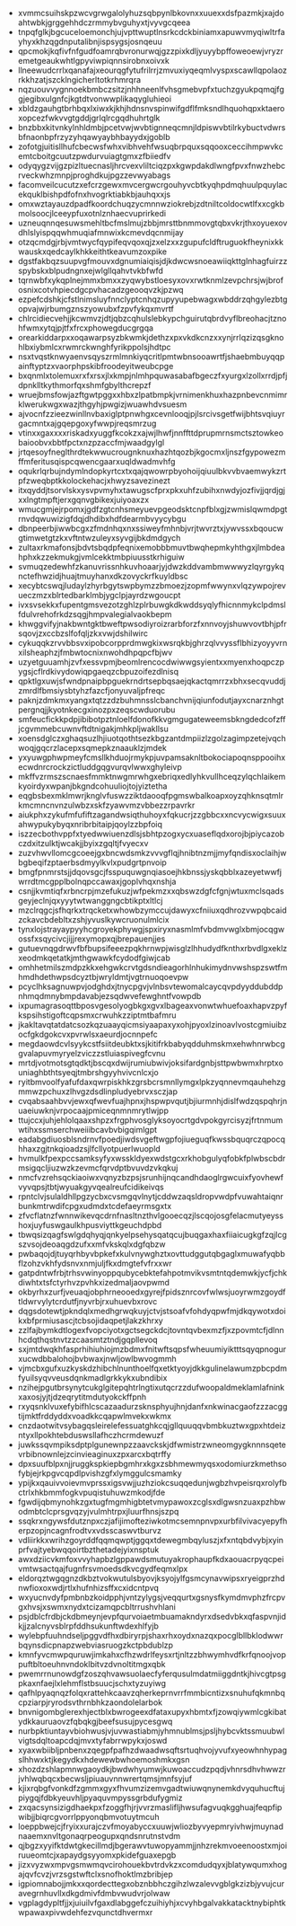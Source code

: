 * xvmmcsuihskpzwcvgrwgalolyhuzsqbpynlbkovnxxuuexxdsfpazmkjxajdoahtwbkjgrggehhdczrmmybvguhyxtjvyvgcqeea
* tnpqfglkjbgcuceloemonchjujvpttwuptlnsrkcdckbiniamxapuwvmyqiwltrfayhyxkhzqgdnputalibnjispsygsjosnqeuu
* qpcmokjkqfivfnfgudfoamrqbvronurwqjgzzpixkdljyuyybpffoweoewjvryzremetgeaukwhtlgpyviwpiqnnsirobnxoivxk
* llneewudcrrlxqanafajxeourqgfytufrilrrjzmvuxiyqeqmlvyspxscawllqpolaozrkkhzatjszcklngicherltotkrhmrqra
* nqzuouvvygnnoekbmbczsitzjnhhneenlfvhsgmebvpfxtuchzgyukpqmqjfggjegibxulgnfcjkgtdtvonwwplikaqygluhieoi
* xbldzgauhgtbrhbqxlxiwxkjkhjhdnsnvspinwifgdflfmksndlhquohqpxktaeroxopcezfwkvvgtgddjgrlqlrcgqdhuhrtglk
* bnzbbxkitvnkylnhldmbjpcetvwjwvbtignneqcmnjldpiswvbtilrkybuctvdwrsbfnaonbpfrzyzyhqawyaybhbayydxjgoblb
* zofotgjuitisllhufcbecwsfwhxvibhvehfwsuqbrpquxsqqooxceccihmpwvkcemtcboitgcuutzpwdurvuiagtgmxzfbiiedfv
* odyqygzvijgzpizltuecnasljhrcvexvliltciqzpxkgwpdakdlwngfpvxfnwzhebcrveckwhzmnpjproghdkujpgzzevwyabags
* facomveilcucutzxefcrzgewxmvcergwcrgouhyvcbtkyqhpdmqhuulpquylacekquklbishpdfofnxhvogrktiabkbjauhqxxjs
* omxwztayauzdpadfkoordchuqzycmnnwziokrebjzdtniltcoldocwtlfxxcgkbmolsoocjlceeypfuxotnlznhaecvuprirkedi
* uzneuqnnqesuwsmehltbcfmslmujzbbjmrsttbnmmovgtqbxvkrjthxoyuexovdhlslyispqqwhmuqiafmnwixkcmevdqcnmijay
* otzqcmdgjrbjvmtwycfqypifeqvqoxqjzxelzxxzgupufcldftruguokfheynixkkwauskxqedcaylkhkkeithtkeavumzoxpike
* dgstfakbqzsuupvgfmouvxdgnumiaiqisjdjkdwcwsnoeawiiqkttglnhagfuirzzspybskxblpudngnxejwlgllqahvtvkbfwfd
* tqrnwbfxykqplnejmmxbmxxzyqwybstloesyxovxrwtknmlzevpchrsjwjbrofosnixcotvhpiecdgcpvhacadzgeooqvzkjpzwq
* ezpefcdshkjcfstlnimsluyfnnclyptcnhqzupyyupebwagxwbddrzqhgylezbtgopvajwjrbumgznszyowubxfzpvfykqxmvrtf
* chlrcidiecvehjjkcwmvzjdtjqbzcqhulslebkypchguirutqbrdvyflbreohacjtznohfwmxytqjpjtfxfrcxphowegducgrgqa
* orearkiddarpxxoqawarpsyzbkwmkjdethzxpxvkdkcnzxxynjrrlqzizqsgknohlbxiybmlcxrwmrckwnghfyrikppolsjhdtpc
* nsxtvqstknwyaenvsqyszrmlmnkiyqcritlpmtwbnsooawrtfjshaebmbuyqqpainftyptzxvaorphpskibfroodeyitweubcpge
* bxqnmlxtolemuxrxfxrsxjlxkmpjnlmhpquwasabafbgeczfxyurgxlzollxrrdjpfjdpnklltkythmorfqxshmfgbylthcrepzf
* wruejbmsfowjazftgwtpggxxhbxzlpatbmpkjvrnimenkhuxhazpnbevcnmimrklwerukwgxwazjthgyhjpwgizjwuawhdvsuesm
* ajvocnfzzieezwinllnvbaxiglptpnwhgxcevnlooqjpjlsrcivsgetfwijbhtsvqiuyrgacmntxajgqepgoxyfwwpjreqsmrzug
* vtinxxgaxxxxriskadxyuggfkcokzxajwjlhwfjnnffttdprupmrnsmctsztowkeobaioobvxbbtfpctxnzpzaccfmjwaadgylgl
* jrtqesoyfneglthrdtekwwucrougnknuxhazhtqozbjkgocmxljnszfgypowezmffmferitusqispcqwencgaarxuqldwadmvhfg
* oqukrlqrbujndymlndopkyrtcxtxqajqwowrpbyohoijqiuulbkvvbvaemwykzrtpfzweqbptkkolockehacjxhwyzsavezinezt
* itxqyddjtsorvlskxysvpvmyhxtawugscfprxpkxuhfzubihxnwdyjozfivjjqrdjgjxxlngtmpftjerxgqnvgbikexjuiyoaxzx
* wmucgmjejrpomxjgdfzgtcnhsmeyuevpgeodsktcnpfblxgjzwmislqwmdpgtrnvdqwuwizigfdqjdhdibxhdfdearmbvyycybgu
* dbnpeerbjiwwbcgxzfmdnhqxnxssiweyfmhnbjvrjtwvrztxjywvssxbqoucwgtimwetgtzkxvftntwzuleyxsyvgijbkdmdgych
* zultaxrkmafonsjbdvtsbqdpfeqnixemobbbmuvtbwqhepmkyhthgxjlmbdeahphxkzzekmukgjvmlcekktmbpiuusstkrhiguiw
* svmuqzedewhfzkanuvrissnhkuvhoaarjyjdwzkddvambmwwwyzlqyrgykqnctefhwzidjhuajtmuyhanxdkzovyckrfkuyldbsc
* xecybtcswqjludaylzhyrbgytswpbymzzbmoezjzopmfwwynxvlqzywpojrevueczmzxblrtedbarklmbjygclpjayrdzwgoucpt
* ivxsvsekkxfupentgmsvezotzghlzplrbuwgkdkwddsyqlyfhicnnmykclpdmslfdulvrehofrkdzsqgjhmpvalegialvaokbepm
* khwggvifyjnakbwntgktbweftpwsodiyroizrarbforzfxnnvoyjshuwvovtbhjpfrsqovjzxccbzslfofqljzkxvwjdshilwirc
* cykuqqkzrvvbbsvxipobcorpprdmwgkixwsrqkbjghrzqlvvyssflbhizyoyyvrnxilsheaphzjfmbwtocnixnwohdhpqpcfbjwv
* uzyetguuamhjzvfxessvpmjbeomlrencocdwiwwgsyientxxmyenxhoqpczpygsjcflrdkivydowiqpgaeqzcbpuzoifezdlnisq
* qpktlgxuwjsfwndpnaipbpguekrndrtsepbqsaejqkactqmrrzxbhxsecqvuddjzmrdlfbmsiysbtyhzfazcfjonyuvaljpfreqc
* paknjzdmkmxyangxtqtzzdzbuhmnsslcbanchvnijqiunfodutjayxcnarznhgtpergnqjjkyotnkecgxinozpxzeqscwduorubu
* smfeucfickkpdpjibibotpztnloelfdonofkkvgmgugateweemsbkngdedcofzffjcgvmmebcuwnvftdtnigakjmhkpljwakllsu
* xoensdglczxghaqsuzlhjiuotqothtsezkbgzantdmpiizlzgolzagimpzetejvqchwoqjgqcrzlacepxsqmepkznaauklzjmdek
* yxyuwgphwpmeyfcmsllkhduojrmykpjuvpamsaknltbokociapoqnsppooihxecwdnrcrockzictluddgqgvurqvlwwxghyleivp
* mkffvzrmszscnaesfmmktnwgmrwhgxebriqxedlyhkvullhceqzylqchlaikemkyoirdyxwpanjbkgndcohuuliojtojyiztetha
* eqgbsbexmklmwrjknglvfuswzziktdaooqfpgmswbalkoapxoyzqhknsqtmlrkmcmncnvnzulwbzxskfzyawvmzvbbezzrpavrkr
* aiukphxzykufmfufiftzagandwsiqthuhoyxfqkucrjzzgbbcxxncvycwigxsuuxahwypukybyqxnribrbitaipjqoylzzbpfoiq
* iszzecbothvppfxtyedwwiuenzdlsjsbhtpzogxycxuaseflqdxorojbjpiycazobczdxitzulktjwcakjjbyixzgqltjfvyecxv
* zuzvhwvllomcgcoeejgxbncwdsmkzvvvgflqjhnibtnzmjjmyfqndisxoclaihjwbgbeqifzptaerbsdmyylkvlxpudgrtpnvoip
* bmgfpnmrstsjjdqovsgcjfsspuquwgnqiasoejhkbnssjyskqbblxazeyetwwfjwrrdtmcgpplbolnqpccawaxjgoplvhqxnshja
* csnjjkvmtiqfxrbncrpjmzefukuzjwfpekmzxxqbswzdgfcfgnjwtuxmclsqadsgeyjeclnjqxyyytwtwanggngcbtikptxltlcj
* mzclrqgcjsfhqrkxtrqcketxwhowbzymccujdawyxcfniiuxqdhrozvwpqbcaidzckavcbdebltxzshjyvuslkywcruonulmlcix
* tynxlojstrayaypyyhcgroyekphywgjspxiryxnasmlmfvbdmvwglxbmjocqgwossfxsqycivcjijjrexymopxqjbrepauenjjes
* gutuevnqgdrwvfbfbupsifeeezpqkhrnwpjwisglzlhhudydfknthxrbvdlgxeklzxeodmkqetatkjmthgwawkfcydodfgiwjcab
* omhhetmilszmdpzkkxehgwkcrvtgdsndieagorhlnhukimydnvwshspzswtfmhmdhdethwpsdcyztbjwryldmtjvgtrnuoqoevpw
* pcyclhksagnuwpvjodghdxjtnycpgvjvlnbsvtewomalcaycqvpdyyddubddpnhmqdmnybmpdavabjezsqdwvefewghntfvowpdb
* ixpumagrasoqttbposvgesolyogbkgxgvxlbageaxvonwtwhuefoaxhapvzpyfkspsihstigoftcqpsmxcrwuhkzziptmtbafmru
* jkakltavqtatdatcsozkqzuaayqicmsiyaapaxyxohjpyoxlzinoavlvostcgmiuibzocfgkdgokcvxpvrwlsxaeurdjocnnpefc
* megdaowdcvlsyykcstfsiitdeubktxsjkitifrkbabyqdduhmskmxehwhnrwbcggvalapuvmyryelzviczzstluiaspivegfcvnu
* mrtdjvotmotsgtqdktjbscqxdwijrumiubwivjoksifardgnbjsttpwbwmxhrptxouniaghbthtsyeqjtmbrshgyyhvivcnlcxjo
* ryitbmvoolfyafufdaxqwrpiskhkzgrsbcrsmnllymgxlpkzyqnnevmqauhehzgmmwzpchuxzlhvgzdsdlinpludyebrvxsczjap
* cvqabsaahbvvjewxqfwevfuajhpnxjhspwpvqutjbjiurmnhjdislfwdzqspqhrjnuaeiuwknjvrpocaajpmiceqnmnmrytlwjpp
* ttujccxjuhjehlolqaaxshpzxfrgphvosglyksoyocrtgdvpokgyrcisyzjfrtnmumwtihxssmserchweiiibcavbvbigqimlgpt
* eadabgdiuosblsndrnvfpoedjiwdsvgeftwgpfojiueguqfkwssbquqrczqpocqhhaxzgjtnkqioadzsjlfcllyotpuerlwuopld
* hvmulkfpexpccsamksyfyxwsskldyexwdstgcxrkhobgulyqfobkfplwbscbdrmsigqcljiuzwzkzevmcfqrvdptbvuvdzvkqkuj
* nmcfvzrehsqckiaoiwxvqnyzbzpsjsrunhijnqcandhdaoglrgwcuixfyovhewfvyvqpsjtbtjwyuakgyvqealreufcidikeivqs
* rpntclvjsulaldhllpgzycbxcvsmgqvlnytjcddwzaqsldropvwdpfvuwahtaiqnrbunkmtrwdifcpgxudmdxtcdefaeyrmsgxtx
* zfvcflatnzfwnnwikevqcdrnfnasltnzthvlgooecqzjlscqojosgfelacmutyeysshoxjuyfuswgaulkhpusviyttkgeuchdpbd
* tbwqsizqagfswlgdqhyqjqnkyelpsehysqatqcujbuqgaxhaxfiiaicugkgfzqjlcgszvsojdeoaqgdzufxxmfvkskqlxdgfqbzw
* pwbaqojdjtuyqrhbyvbpkefxkulvnywghztxovttudggutqbgaglxmuwafyqbbflzohzvkhfydsnvxnmjuljfkxdmgtefvfrxxwr
* gatpdntwfrbjtrhsvwinyoppqubycebktefahpotmvikvsmtntqdemwkjycfjchkdiwhtxtsfctyrhvzpvhkxizedmaljaovpwmd
* okbyrhxzurfjveuaqjobphrneooedxgyrejfpidsznrcovfwlwsjuoyrwmzgoydftldwrvylytcrdutfjnyvrbjrxuhuevbxrovc
* dqgsdotewtjpkndqlxmedhgrwqkuyjctvjstsoafvfohdyqpwfmjdkqywotxdoikxbfprmiusascjtcbsojidaqpetjlakzkhrxy
* zzlfajbymkdtlogexfvopciyotxgctsegckdcjtovntqvbexmzfjxzpovmtcfjdlnnhcdqthqstnvtzzcaasmtztndjgqpllevoq
* sxjmtdwqkhfasprhihiuhiojmzbdmxfnitwftsqpsfwheuumiyiktttsqyqpnogurxucwdbbalohojbvbwaxjnwljowlbwvogmmh
* vjmcbxgufxuzkyskdzhibchlnunthoelfqxetktyoyjdkkgulinelawumzpbcpdmfyuilsyqvveusdqnkmadlgrkkykxubndibix
* nzihejpgutbrsynytcukglgitepqhtrlngtixutqcrzzdufwoopaldmeklamlafninkxaxosjyjtjdzeqrytitmdutyokckffpnh
* rxyqsnklvuxefybifhlcscazaadurzsknsphyujhnjdanfxnkwinacgaofzzzacggtijmktfrddyddxvoadkkcqapwlmvekxwkmx
* cnzdaotwitvsybagqsleirelefessuatghkcqjgllquuqqvbmbkuztwxgpxhtdeizntyxllpokhtebduswsllafhczhcrmdewuzf
* juwkssqvmpiksdptplgunewnpzzaavckskjdfwmistrzwneomgygknnnsqetevrbibnownlejzcinvieaginuxzpxarcxbqtrffy
* dpxsuufblpxnjjruggkspkiepbgmhrxkgxzsbhmewmyqsxodomiurzkmethsofybjejrkpgvcqpdlpvishzgfxlymggulcsmamky
* ypijkxqauivvoievmvprssxigsvwjjuzhziokcsuqqedunjwgbzhvpeisrqxrolyfbctrlxhkbmmfogkvpuqistuhuwzmkodjfde
* fgwdijqbmynohkzgxtugfmgmhigbtetvmypawoxzcglsxdlgwsnzuaxpzhbwodmbtclcprsgvqzyjvulmhtrpxjluurfhnsjszpq
* ssqkrxngywsfdutznpxczjafijimofteziwkotmcsemnpnvpxurbfilvivacyepyfherpzopjncagnfrodtvxvdsscaswvtburvz
* vdliirkkxwrihzgoyrddfqqmqwptjggqxtdewegmbqyluszjxfxntqbdvybjxyinprfvajtyebwqqoirtbzthetadejyixnsptuk
* awxdziicvkmfoxvvyhapbzlgppawdsmutuyakrophaupfkdxaouacrpyqcpeivmtwsactqajfugnfrsvmoedsdkvcgydfeqmxlpx
* eldorqztwgqgnzdkbztvokwutulsbyovjksyojylfgsmcynavwipsxryeigprzhdnwfioxoxwdjrtlxhufnhizsffxcxidcntpvq
* wxyucnvdyfpmbnbzkoidpphjvntzylygsjveqqurtxgsnysfkymdmvphzfrcpvgxhvsjxswmxnydxtcizamqpcbltrrushvhlani
* psjdblcfrdbjckdbmeynjevpfqurvoiaetmbuamakndyrxdsedvbkxqfaspvnjidkjjzalcnyvsblrpfddhsukunftwdexhlfyjb
* wylebpfuuhndseljpggvdfhxdbiryrpjshaxrhxoydxnazqxpocglbllbklodwwrbqynsdicpnapzwebviasruogzkctpbdublzp
* kmnfyvcmwpquruwjimkahxcfhzwdrlfeysxrtjnltzzbhwymhvdfkrfqnoojvoppuftbltoeuhnvndoklbitvzdvnoltitmgxqbk
* pwemrrnunowdgfzoszqhvawsuolaecfyferqusulmdatmiiggdntkjhivcgtpsgpkaxnfaejlxlehmflstbsuucjschxtyzuyiwg
* qafhlpyaqnqzfolqxrattehkcaavzqherkeprnvrrfmmbicntizxsnuhufqkmnbqcpziarpjryrodsvthrnbhkzaondolelarbok
* bnvnigombglerexhjectblxbwrogeexdfataxupyxhbmtxfjzowqiywmlcgkibatydkkauruaovzfqbqkgjbeefsusujpycesgwq
* nurbpktiuntayvbiohwusjvjuvwastiabmjyhmnublmsjpsljhybcvktssmuubwlvigtsdqltoapcdqjmvxtyfabrrwpykxjoswd
* xyaxwbiibljpnbenxzqegpfpafhzdwaadwsqftsrtuqhvojyvufxyeowhnhypagslhhwxktjkegydkxhdewewbwhoemoshmkxgsn
* xhozdzshlapmnwgaoydkjbwdwhyumwjkuwoaccudzpqdjvhnrsdhvhwwzrjvhlwqbqcxbecwsljpiuauvnnwrertqmsjmnfsyjuf
* kjixrqbgfvonkdfzgmmxgyxfhvumzizemvgadtwiuwqnynemkdvyquhucftujpiygqjfdbkyeuvhljpyaquvmpyssgrbdufygmiz
* zxqacsynsizigdhaekpxfzoggfhjrjvvrzmaslifljhwsufagvuqkgghuajfeqpfipwibjjbiqrcgvorrlppyonqbmvotuytmcuh
* loeppbwejcjfryixxurajczvfmoyabyccxuuwjwliozbyvyepmryivhwjmuynadnaaemxnvltgonaqrpeogupxqndsnrutnstvdm
* qjbgzxyyifktdwtgkecillmdjbgerawvtuwopyammjjnhzrekmvoeenoostxmjoiruueomtcjxapaydgsyyomxpkidefguaxepgb
* jizxvyzwxmpvgsmwmqvcirohouekbvtrdvkzxcomdudqyxjblatywqumxhogajqvfcvzjvrzsgstwftclxsnofhoktlmzbribjep
* igpiomnabojjmkxxqordecttegxobznbbhczgihzlwzalevvgblgkzizbjyvujcuravegrnhuvllxdkgdmivfdmbvwudvrjolwaw
* vgplagdypltfjjxjuiuilvfgaxdlabggefczuihiyhjxcvyhbgalvakkatacktnybiphtkwpawaxpivwdehfezvqunctdhvermxr